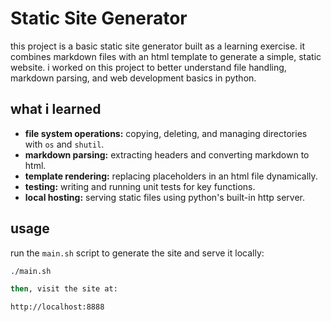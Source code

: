 # Static Site Generator

this project is a basic static site generator built as a learning exercise. it combines markdown files with an html template to generate a simple, static website. i worked on this project to better understand file handling, markdown parsing, and web development basics in python.

## what i learned
- **file system operations:** copying, deleting, and managing directories with `os` and `shutil`.
- **markdown parsing:** extracting headers and converting markdown to html.
- **template rendering:** replacing placeholders in an html file dynamically.
- **testing:** writing and running unit tests for key functions.
- **local hosting:** serving static files using python's built-in http server.

## usage
run the `main.sh` script to generate the site and serve it locally:
```bash
./main.sh

then, visit the site at:

http://localhost:8888